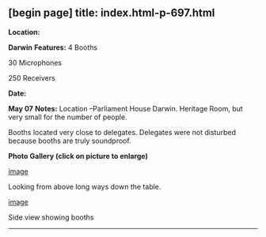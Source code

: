 [begin page]
 title: index.html-p-697.html
----------------------------------------------------------

**Location:**

**Darwin**    **Features:**    4 Booths

30 Microphones

250 Receivers

**Date:**

**May 07**    **Notes:**    Location –Parliament House Darwin. Heritage Room, but very small for the number of people.

Booths located very close to delegates. Delegates were not disturbed because booths are truly soundproof.

**Photo Gallery (click on picture to enlarge)**

[image](wp-content/uploads/2011/09/apec_meeting_large-300x225.jpg)

Looking from above long ways down the table.

[image](wp-content/uploads/2011/09/showing_booths_large-300x225.jpg)

Side view showing booths




----------------------------------------------------------
